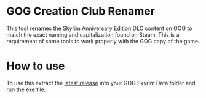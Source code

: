 # GOG Creation Club Renamer

This tool renames the Skyrim Anniversary Edition DLC content on GOG to match the exact naming and capitalization found on Steam. This is a requirement of some tools to work properly with the GOG copy of the game.

# How to use

To use this extract the [latest release](https://github.com/EzioTheDeadPoet/GOG_CreationClub_Renamer/releases/latest) into your GOG Skyrim Data folder and run the exe file.
